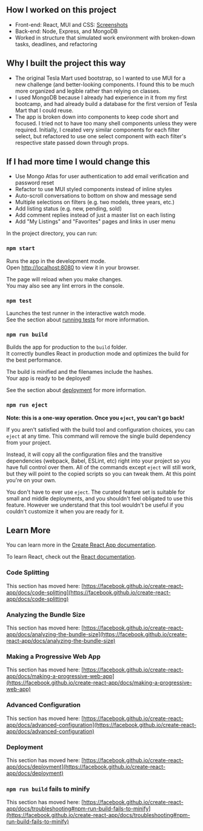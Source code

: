 <h2>How I worked on this project</h2>
<ul>
<li>Front-end: React, MUI and CSS: <a href='https://www.andrewmichaelgay.com/sw/portfolio/teslamartv2'>Screenshots</a></li>
<li>Back-end: Node, Express, and MongoDB</li>
<li>Worked in structure that simulated work environment with broken-down tasks, deadlines, and refactoring</li>
</ul>

<h2>Why I built the project this way</h2>
<ul>
<li>The original Tesla Mart used bootstrap, so I wanted to use MUI for a new challenge (and better-looking components. I found this to be much more organized and legible rather than relying on classes.</li>
<li>I used MongoDB because I already had experience in it from my first bootcamp, and had already build a database for the first version of Tesla Mart that I could reuse.</li>
<li>The app is broken down into components to keep code short and focused. I tried not to have too many shell components unless they were required. Initially, I created very similar components for each filter select, but refactored to use one select component with each filter's respective state passed down through props.</li>
</ul>

<h2>If I had more time I would change this</h2>
<ul>
<li>Use Mongo Atlas for user authentication to add email verification and password reset</li>
<li>Refactor to use MUI styled components instead of inline styles</li>
<li>Auto-scroll conversations to bottom on show and message send</li>
<li>Multiple selections on filters (e.g. two models, three years, etc.)</li>
<li>Add listing status (e.g. new, pending, sold)</li>
<li>Add comment replies instead of just a master list on each listing</li>
<li>Add "My Listings" and "Favorites" pages and links in user menu</li>
</ul>

In the project directory, you can run:

### `npm start`

Runs the app in the development mode.\
Open [http://localhost:8080](http://localhost:8080) to view it in your browser.

The page will reload when you make changes.\
You may also see any lint errors in the console.

### `npm test`

Launches the test runner in the interactive watch mode.\
See the section about [running tests](https://facebook.github.io/create-react-app/docs/running-tests) for more information.

### `npm run build`

Builds the app for production to the `build` folder.\
It correctly bundles React in production mode and optimizes the build for the best performance.

The build is minified and the filenames include the hashes.\
Your app is ready to be deployed!

See the section about [deployment](https://facebook.github.io/create-react-app/docs/deployment) for more information.

### `npm run eject`

**Note: this is a one-way operation. Once you `eject`, you can't go back!**

If you aren't satisfied with the build tool and configuration choices, you can `eject` at any time. This command will remove the single build dependency from your project.

Instead, it will copy all the configuration files and the transitive dependencies (webpack, Babel, ESLint, etc) right into your project so you have full control over them. All of the commands except `eject` will still work, but they will point to the copied scripts so you can tweak them. At this point you're on your own.

You don't have to ever use `eject`. The curated feature set is suitable for small and middle deployments, and you shouldn't feel obligated to use this feature. However we understand that this tool wouldn't be useful if you couldn't customize it when you are ready for it.

## Learn More

You can learn more in the [Create React App documentation](https://facebook.github.io/create-react-app/docs/getting-started).

To learn React, check out the [React documentation](https://reactjs.org/).

### Code Splitting

This section has moved here: [https://facebook.github.io/create-react-app/docs/code-splitting](https://facebook.github.io/create-react-app/docs/code-splitting)

### Analyzing the Bundle Size

This section has moved here: [https://facebook.github.io/create-react-app/docs/analyzing-the-bundle-size](https://facebook.github.io/create-react-app/docs/analyzing-the-bundle-size)

### Making a Progressive Web App

This section has moved here: [https://facebook.github.io/create-react-app/docs/making-a-progressive-web-app](https://facebook.github.io/create-react-app/docs/making-a-progressive-web-app)

### Advanced Configuration

This section has moved here: [https://facebook.github.io/create-react-app/docs/advanced-configuration](https://facebook.github.io/create-react-app/docs/advanced-configuration)

### Deployment

This section has moved here: [https://facebook.github.io/create-react-app/docs/deployment](https://facebook.github.io/create-react-app/docs/deployment)

### `npm run build` fails to minify

This section has moved here: [https://facebook.github.io/create-react-app/docs/troubleshooting#npm-run-build-fails-to-minify](https://facebook.github.io/create-react-app/docs/troubleshooting#npm-run-build-fails-to-minify)

